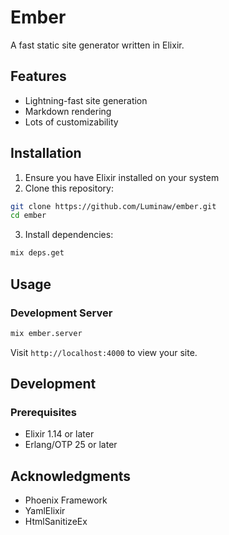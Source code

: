 # Ember

A fast static site generator written in Elixir.

## Features

- Lightning-fast site generation
- Markdown rendering
- Lots of customizability


## Installation

1. Ensure you have Elixir installed on your system
2. Clone this repository:
```bash
git clone https://github.com/Luminaw/ember.git
cd ember
```
3. Install dependencies:
```bash
mix deps.get
```

## Usage

### Development Server

```bash
mix ember.server
```

Visit `http://localhost:4000` to view your site.

## Development

### Prerequisites

- Elixir 1.14 or later
- Erlang/OTP 25 or later

## Acknowledgments

- Phoenix Framework
- YamlElixir
- HtmlSanitizeEx